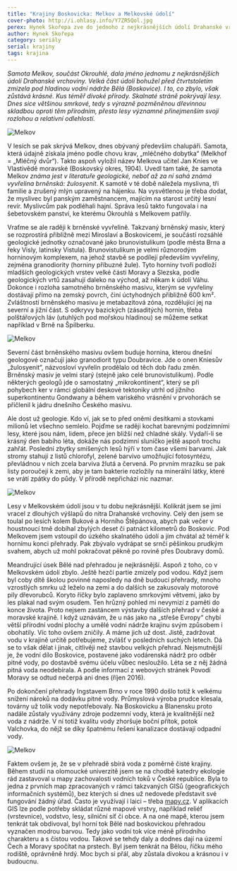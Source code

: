 ```yaml
---
title: "Krajiny Boskovicka: Melkov a Melkovské údolí"
cover-photo: http://i.ohlasy.info/Y7ZR5Qol.jpg
perex: Hynek Skořepa zve do jednoho z nejkrásnějších údolí Drahanské vrchoviny, jehož podstatná část před čtvrt stoletím zmizela na dně boskovické vodní nádrže. I tak zde zůstal kus krásné, divoké přírody.
author: Hynek Skořepa
category: seriály
serial: krajiny
tags: krajina
---
```


*Samota Melkov, součást Okrouhlé, dala jméno jednomu z nejkrásnějších údolí Drahanské vrchoviny. Velká část údolí bohužel před čtvrtstoletím zmizela pod hladinou vodní nádrže Bělá (Boskovice). I to, co zbylo, však zůstává krásné. Kus téměř divoké přírody. Skalnaté stráně pokrývají lesy. Dnes sice většinou smrkové, tedy s výrazně pozměněnou dřevinnou skladbou oproti těm přírodním, přesto lesy významné přinejmenším svojí rozlohou a relativní odlehlostí.*

<img src="http://i.ohlasy.info/Y7ZR5Qo.jpg" alt="Melkov" class="img-responsive img-popup" data-author="Hynek Skořepa">

V lesích se pak skrývá Melkov, dnes obývaný především chalupáři. Samota, která údajně získala jméno podle chovu krav, „mléčného dobytka“ (Melkhof = „Mléčný dvůr“). Takto aspoň vyložil název Melkova učitel Jan Knies ve Vlastivědě moravské (Boskovský okres, 1904). Uvedl tam také, že samota Melkov *známa jest v literatuře geologické, neboť až za ní sahá známá vyvřelina brněnská: žulosyenit*. K samotě v té době náležela myslivna, tři familie a zrušený mlýn upravený na hájenku. Na vysvětlenou je třeba dodat, že myslivec byl panským zaměstnancem, majícím na starost určitý lesní revír. Myslivcům pak podléhali hajní. Správa lesů takto fungovala i na šebetovském panství, ke kterému Okrouhlá s Melkovem patřily.

Vraťme se ale raději k brněnské vyvřelině. Takzvaný brněnský masiv, který se rozprostírá přibližně mezi Miroslaví a Boskovicemi, je součástí rozsáhlé geologické jednotky označované jako brunovistulikum (podle města Brna a řeky Visly, latinsky Vistula). Brunovistulikum je velmi různorodým horninovým komplexem, na jehož stavbě se podílejí především vyvřeliny, zejména granodiority (horniny příbuzné žule). Tyto horniny tvoří podloží mladších geologických vrstev velké části Moravy a Slezska, podle geologických vrtů zasahují daleko na východ, až někam k údolí Váhu. Dokonce i rozloha samotného brněnského masivu, kterým se vyvřeliny dostávají přímo na zemský povrch, činí úctyhodných přibližně 600 km². Zvláštností brněnského masivu je metabazitová zóna, rozdělující jej na severní a jižní část. S odkryvy bazických (zásaditých) hornin, třeba polštářových láv (utuhlých pod mořskou hladinou) se můžeme setkat například v Brně na Špilberku.

<img src="http://i.ohlasy.info/nhhNmpk.jpg" alt="Melkov" class="img-responsive img-popup" data-author="Hynek Skořepa">

Severní část brněnského masivu ovšem buduje hornina, kterou dnešní geologové označují jako granodiorit typu Doubravice. Jde o onen Kniesův „žulosyenit“, názvosloví vyvřelin prodělalo od těch dob řadu změn. Brněnský masiv je velmi starý (stejně jako celé brunovistulikum). Podle některých geologů jde o samostatný „mikrokontinent“, který se při pohybech ker v rámci globální deskové tektoniky utrhl od jižního superkontinentu Gondwany a během variského vrásnění v prvohorách se přičlenil k jádru dnešního Českého masivu.

Ale dost už geologie. Kdo ví, jak se to před oněmi desítkami a stovkami milionů let všechno semlelo. Pojďme se raději kochat barevnými podzimními lesy, které jsou nám, lidem, přece jen bližší než chladné skály. Vydaří-li se krásný den babího léta, dokáže nás podzimní sluníčko ještě aspoň trochu zahřát. Poslední zbytky smíšených lesů hýří v tom čase všemi barvami. Jak stromy stahují z listů chlorofyl, zelené barvivo umožňující fotosyntézu, převládnou v nich zcela barviva žlutá a červená. Po prvním mrazíku se pak listy poroučejí k zemi, aby je tam bakterie rozložily na minerální látky, které se vrátí zpátky do půdy. V přírodě nepřichází nic nazmar.

<img src="http://i.ohlasy.info/vb03w8Q.jpg" alt="Melkov" class="img-responsive img-popup" data-author="Hynek Skořepa">

Lesy v Melkovském údolí jsou v tu dobu nejkrásnější. Kolikrát jsem se jimi vracel z dlouhých výšlapů do nitra Drahanské vrchoviny. Celý den jsem se toulal po lesích kolem Bukové a Horního Štěpánova, abych pak večer v houstnoucí tmě dobíhal zbylých deset či patnáct kilometrů do Boskovic. Pod Melkovem jsem vstoupil do úzkého skalnatého údolí a jím chvátal až téměř k hornímu konci přehrady. Pak zbývalo vydrápat se srnčí pěšinkou prudkým svahem, abych už mohl pokračovat pěkně po rovině přes Doubravy domů.

Meandrující úsek Bělé nad přehradou je nejkrásnější. Aspoň z toho, co v Melkovském údolí zbylo. Ještě hezčí partie zmizely pod vodou. Když jsem byl coby dítě školou povinné naposledy na dně budoucí přehrady, mnoho vzrostlých smrku už leželo na zemi a do dalších se zakusovaly motorové pily dřevorubců. Koryto říčky bylo zaplaveno smrkovými větvemi, jako by les plakal nad svým osudem. Ten hrůzný pohled mi nevymizí z paměti do konce života. Proto nejsem zastáncem výstavby dalších přehrad v české a moravské krajině. I když uznávám, že u nás jako na „střeše Evropy“ chybí větší přírodní vodní plochy a umělé vodní nádrže krajinu svým způsobem i obohatily. Víc toho ovšem zničily. A máme jich už dost. Jistě, zadržovat vodu v krajině určitě potřebujeme, zvlášť v posledních suchých letech. Dá se to však dělat i jinak, citlivěji než stavbou velkých přehrad. Nejsmutnější je, že vodní dílo Boskovice, postavené jako vodárenská nádrž pro odběr pitné vody, po dostavbě svému účelu vůbec nesloužilo. Léta se z něj žádná pitná voda neodebírala. A podle informací z webových stránek Povodí Moravy se odtud nečerpá ani dnes (říjen 2016).

Po dokončení přehrady Ingstavem Brno v roce 1990 došlo totiž k velkému snížení nároků na dodávku pitné vody. Průmyslová výroba prudce klesala, továrny už tolik vody nepotřebovaly. Na Boskovicku a Blanensku proto nadále zůstaly využívány zdroje podzemní vody, která je kvalitnější než voda z nádrže. V ní totiž kvalitu vody zhoršuje boční přítok, potok Valchovka, do nějž se díky špatnému řešení kanalizace dostávají odpadní vody.

<img src="http://i.ohlasy.info/s53kDl5.jpg" alt="Melkov" class="img-responsive img-popup" data-author="Hynek Skořepa">

Faktem ovšem je, že se v přehradě sbírá voda z poměrně čisté krajiny. Během studií na olomoucké univerzitě jsem se na chodbě katedry ekologie rád zastavoval u mapy zachovalosti vodních toků v České republice. Byla to jedna z prvních map zpracovaných v rámci takzvaných GISů (geografických informačních systémů), bez kterých si dnes už nedovede představit své fungování žádný úřad. Často je využívají i laici – třeba [mapy.cz](https://mapy.cz/s/1ar8h). V aplikacích GIS lze podle potřeby skládat různé mapové vrstvy, například reliéf (vrstevnice), vodstvo, lesy, silniční síť či obce. A na oné mapě, kterou jsem tenkrát tak obdivoval, byl horní tok Bělé nad boskovickou přehradou vyznačen modrou barvou. Tedy jako vodní tok více méně přírodního charakteru a s čistou vodou. Takové se tehdy daly a dodnes dají na území Čech a Moravy spočítat na prstech. Byl jsem tenkrát na Bělou, říčku mého rodiště, oprávněně hrdý. Moc bych si přál, aby zůstala divokou a krásnou i v budoucnu.
